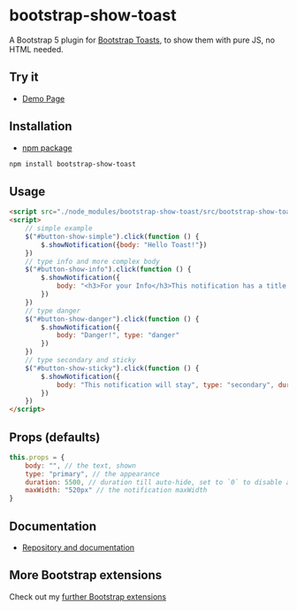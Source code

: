# bootstrap-show-toast

A Bootstrap 5 plugin for [Bootstrap Toasts](https://getbootstrap.com/docs/5.2/components/toasts/), to show them with pure JS, no HTML needed.

## Try it

- [Demo Page](https://shaack.com/projekte/bootstrap-show-toast/)

## Installation

- [npm package](https://www.npmjs.com/package/bootstrap-show-toast)

```sh
npm install bootstrap-show-toast
```

## Usage

```html
<script src="./node_modules/bootstrap-show-toast/src/bootstrap-show-toast.js"></script>
<script>
    // simple example
    $("#button-show-simple").click(function () {
        $.showNotification({body: "Hello Toast!"})
    })
    // type info and more complex body
    $("#button-show-info").click(function () {
        $.showNotification({
            body: "<h3>For your Info</h3>This notification has a title and a body and more text than the previous one.", type: "info"
        })
    })
    // type danger
    $("#button-show-danger").click(function () {
        $.showNotification({
            body: "Danger!", type: "danger"
        })
    })
    // type secondary and sticky
    $("#button-show-sticky").click(function () {
        $.showNotification({
            body: "This notification will stay", type: "secondary", duration: 0
        })
    })
</script>
```

## Props (defaults)

```js
this.props = {
    body: "", // the text, shown
    type: "primary", // the appearance
    duration: 5500, // duration till auto-hide, set to `0` to disable auto-hide
    maxWidth: "520px" // the notification maxWidth
}
```

## Documentation

- [Repository and documentation](https://github.com/shaack/bootstrap-show-toast)

## More Bootstrap extensions

Check out my [further Bootstrap extensions](https://github.com/shaack?tab=repositories&q=bootstrap&type=&language=&sort=stargazers)
